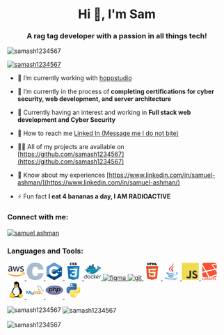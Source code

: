 <h1 align="center">Hi 👋, I'm Sam</h1>
<h3 align="center">A rag tag developer with a passion in all things tech!</h3>

<p align="left"> <img src="https://komarev.com/ghpvc/?username=samash1234567&label=Profile%20views&color=0e75b6&style=flat" alt="samash1234567" /> </p>

<p align="left"> <a href="https://github.com/ryo-ma/github-profile-trophy"><img src="https://github-profile-trophy.vercel.app/?username=samash1234567" alt="samash1234567" /></a> </p>

- 🔭 I’m currently working with [hoppstudio](https://hoppstudio.com/)

- 🌱 I’m currently in the process of **completing certifications for cyber security, web development, and server architecture**

- 👯 Currently having an interest and working in **Full stack web development and Cyber Security**

- 🤝 How to reach me [Linked In (Message me I do not bite)](https://www.linkedin.com/in/samuel-ashman/)

- 👨‍💻 All of my projects are available on [https://github.com/samash1234567](https://github.com/samash1234567)

- 📄 Know about my experiences [https://www.linkedin.com/in/samuel-ashman/](https://www.linkedin.com/in/samuel-ashman/)

- ⚡ Fun fact **I eat 4 bananas a day, I AM RADIOACTIVE**

<h3 align="left">Connect with me:</h3>
<p align="left">
<a href="https://www.linkedin.com/in/samuel-ashman/" target="blank"><img align="center" src="https://raw.githubusercontent.com/rahuldkjain/github-profile-readme-generator/master/src/images/icons/Social/linked-in-alt.svg" alt="samuel ashman" height="30" width="40" /></a>
</p>

<h3 align="left">Languages and Tools:</h3>
<p align="left"> <a href="https://aws.amazon.com" target="_blank" rel="noreferrer"> <img src="https://raw.githubusercontent.com/devicons/devicon/master/icons/amazonwebservices/amazonwebservices-original-wordmark.svg" alt="aws" width="40" height="40"/> </a> <a href="https://www.cprogramming.com/" target="_blank" rel="noreferrer"> <img src="https://raw.githubusercontent.com/devicons/devicon/master/icons/c/c-original.svg" alt="c" width="40" height="40"/> </a> <a href="https://www.w3schools.com/cpp/" target="_blank" rel="noreferrer"> <img src="https://raw.githubusercontent.com/devicons/devicon/master/icons/cplusplus/cplusplus-original.svg" alt="cplusplus" width="40" height="40"/> </a> <a href="https://www.w3schools.com/css/" target="_blank" rel="noreferrer"> <img src="https://raw.githubusercontent.com/devicons/devicon/master/icons/css3/css3-original-wordmark.svg" alt="css3" width="40" height="40"/> </a> <a href="https://www.docker.com/" target="_blank" rel="noreferrer"> <img src="https://raw.githubusercontent.com/devicons/devicon/master/icons/docker/docker-original-wordmark.svg" alt="docker" width="40" height="40"/> </a> <a href="https://www.figma.com/" target="_blank" rel="noreferrer"> <img src="https://www.vectorlogo.zone/logos/figma/figma-icon.svg" alt="figma" width="40" height="40"/> </a> <a href="https://git-scm.com/" target="_blank" rel="noreferrer"> <img src="https://www.vectorlogo.zone/logos/git-scm/git-scm-icon.svg" alt="git" width="40" height="40"/> </a> <a href="https://www.w3.org/html/" target="_blank" rel="noreferrer"> <img src="https://raw.githubusercontent.com/devicons/devicon/master/icons/html5/html5-original-wordmark.svg" alt="html5" width="40" height="40"/> </a> <a href="https://www.java.com" target="_blank" rel="noreferrer"> <img src="https://raw.githubusercontent.com/devicons/devicon/master/icons/java/java-original.svg" alt="java" width="40" height="40"/> </a> <a href="https://developer.mozilla.org/en-US/docs/Web/JavaScript" target="_blank" rel="noreferrer"> <img src="https://raw.githubusercontent.com/devicons/devicon/master/icons/javascript/javascript-original.svg" alt="javascript" width="40" height="40"/> </a> <a href="https://laravel.com/" target="_blank" rel="noreferrer"> <img src="https://raw.githubusercontent.com/devicons/devicon/master/icons/laravel/laravel-plain-wordmark.svg" alt="laravel" width="40" height="40"/> </a> <a href="https://www.linux.org/" target="_blank" rel="noreferrer"> <img src="https://raw.githubusercontent.com/devicons/devicon/master/icons/linux/linux-original.svg" alt="linux" width="40" height="40"/> </a> <a href="https://www.mysql.com/" target="_blank" rel="noreferrer"> <img src="https://raw.githubusercontent.com/devicons/devicon/master/icons/mysql/mysql-original-wordmark.svg" alt="mysql" width="40" height="40"/> </a> <a href="https://www.php.net" target="_blank" rel="noreferrer"> <img src="https://raw.githubusercontent.com/devicons/devicon/master/icons/php/php-original.svg" alt="php" width="40" height="40"/> </a> <a href="https://www.python.org" target="_blank" rel="noreferrer"> <img src="https://raw.githubusercontent.com/devicons/devicon/master/icons/python/python-original.svg" alt="python" width="40" height="40"/> </a> </p>

<p><img align="left" src="https://github-readme-stats.vercel.app/api/top-langs?username=samash1234567&show_icons=true&theme=tokyonight&locale=en&layout=compact" alt="samash1234567" /></p>

<p>&nbsp;<img align="center" src="https://github-readme-stats.vercel.app/api?username=samash1234567&show_icons=true&theme=tokyonight&locale=en" alt="samash1234567" /></p>

<p><img align="center" src="https://github-readme-streak-stats.herokuapp.com/?user=samash1234567&theme=dark" alt="samash1234567" /></p>
